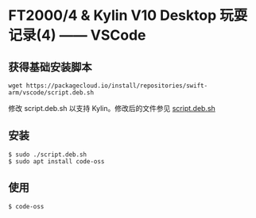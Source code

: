 # FT2000/4 & Kylin V10 Desktop 玩耍记录(4) —— VSCode

## 获得基础安装脚本

    wget https://packagecloud.io/install/repositories/swift-arm/vscode/script.deb.sh
    
修改 script.deb.sh 以支持 Kylin。修改后的文件参见 [script.deb.sh](script.deb.sh)

## 安装

	$ sudo ./script.deb.sh
	$ sudo apt install code-oss

## 使用 

	$ code-oss
